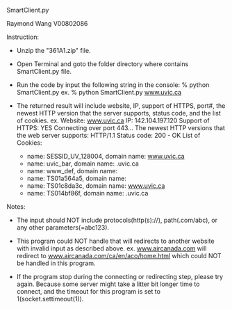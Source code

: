 SmartClient.py


Raymond Wang
V00802086


Instruction:

- Unzip the "361A1.zip" file.

- Open Terminal and goto the folder directory where contains SmartClient.py file.

- Run the code by input the following string in the console:
	% python SmartClient.py <hostname>
ex.	% python SmartClient.py www.uvic.ca

- The returned result will include website, IP, support of HTTPS, port#, the newest HTTP version that the server supports, status code, and the list of cookies.
ex.	Website: www.uvic.ca
	IP: 142.104.197.120
	Support of HTTPS: YES
	Connecting over port 443...
	The newest HTTP versions that the web server supports: HTTP/1.1
	Status code: 200 - OK
	List of Cookies:	
	* name: SESSID_UV_128004, domain name: www.uvic.ca
	* name: uvic_bar, domain name: .uvic.ca
	* name: www_def, domain name: 
	* name: TS01a564a5, domain name: 
	* name: TS01c8da3c, domain name: www.uvic.ca
	* name: TS014bf86f, domain name: .uvic.ca


Notes:

- The input <hostname> should NOT include protocols(http(s)://), path(.com/abc), or any other parameters(=abc123).

- This program could NOT handle <hostname> that will redirects to another website with invalid input as described above.
ex.	www.aircanada.com
	will redirect to
	www.aircanada.com/ca/en/aco/home.html
	which could NOT be handled in this program.

- If the program stop during the connecting or redirecting step, please try again. Because some server might take a litter bit longer time to connect, and the timeout for this program is set to 1(socket.settimeout(1)).


